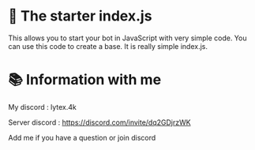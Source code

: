 
# 📂 The starter index.js

This allows you to start your bot in JavaScript with very simple code. You can use this code to create a base. It is really simple index.js.

# 📚 Information with me

My discord : lytex.4k

Server discord : https://discord.com/invite/dq2GDjrzWK

Add me if you have a question or join discord
